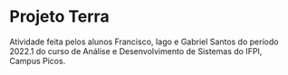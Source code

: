 # Projeto Terra

Atividade feita pelos alunos Francisco, Iago e Gabriel Santos do período 2022.1
do curso de Análise e Desenvolvimento de Sistemas do IFPI, Campus Picos.
